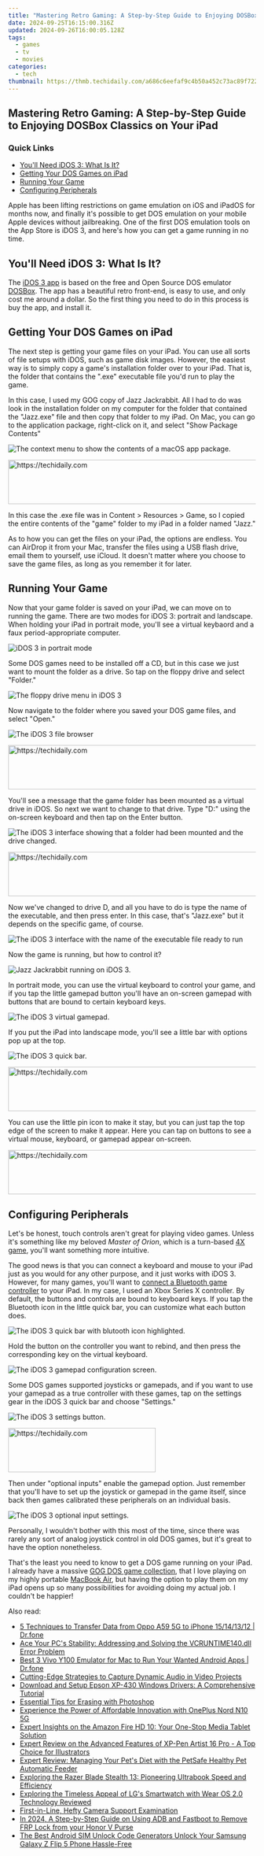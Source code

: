 ```yaml
---
title: "Mastering Retro Gaming: A Step-by-Step Guide to Enjoying DOSBox Classics on Your iPad"
date: 2024-09-25T16:15:00.316Z
updated: 2024-09-26T16:00:05.128Z
tags:
  - games
  - tv
  - movies
categories:
  - tech
thumbnail: https://thmb.techidaily.com/a686c6eefaf9c4b50a452c73ac89f7229b66217691cf20f6f81f6b08cd386aeb.jpg
---
```


## Mastering Retro Gaming: A Step-by-Step Guide to Enjoying DOSBox Classics on Your iPad

### Quick Links

* [You'll Need iDOS 3: What Is It?](https://instagram-videos.techidaily.com/ten-simple-steps-to-acquire-igtv-media/)
* [Getting Your DOS Games on iPad](https://video-screen-grab.techidaily.com/updated-master-class-screenscreen-recording-using-adobe-captivating-software/)
* [Running Your Game](https://android-unlock.techidaily.com/in-2024-unlock-your-lenovos-potential-the-top-20-lock-screen-apps-you-need-to-try-by-drfone-android/)
* [Configuring Peripherals](https://desktop-recording.techidaily.com/updated-revolutionize-your-farm-life-stardews-best-7-game-updates-for-2024/)

 Apple has been lifting restrictions on game emulation on iOS and iPadOS for months now, and finally it's possible to get DOS emulation on your mobile Apple devices without jailbreaking. One of the first DOS emulation tools on the App Store is iDOS 3, and here's how you can get a game running in no time.

##  You'll Need iDOS 3: What Is It?

 The [iDOS 3 app](https://apps.apple.com/za/app/idos-3/id1580768213) is based on the free and Open Source DOS emulator [DOSBox](https://www.dosbox.com/). The app has a beautiful retro front-end, is easy to use, and only cost me around a dollar. So the first thing you need to do in this process is buy the app, and install it.

##  Getting Your DOS Games on iPad

 The next step is getting your game files on your iPad. You can use all sorts of file setups with iDOS, such as game disk images. However, the easiest way is to simply copy a game's installation folder over to your iPad. That is, the folder that contains the ".exe" executable file you'd run to play the game.

 In this case, I used my GOG copy of Jazz Jackrabbit. All I had to do was look in the installation folder on my computer for the folder that contained the "Jazz.exe" file and then copy that folder to my iPad. On Mac, you can go to the application package, right-click on it, and select "Show Package Contents"

![The context menu to show the contents of a macOS app package.](https://static1.howtogeekimages.com/wordpress/wp-content/uploads/2024/08/screenshot-2024-08-16-at-12-46-23-1.png) 

<!-- affiliate ads begin -->
<a href="https://dhgate.sjv.io/c/5597632/1186864/12108" target="_top" id="1186864">
  <img src="//a.impactradius-go.com/display-ad/12108-1186864" border="0" alt="https://techidaily.com" width="728" height="90"/>
</a>
<img height="0" width="0" src="https://dhgate.sjv.io/i/5597632/1186864/12108" style="position:absolute;visibility:hidden;" border="0" />
<!-- affiliate ads end -->

 In this case the .exe file was in Content > Resources > Game, so I copied the entire contents of the "game" folder to my iPad in a folder named "Jazz."

 As to how you can get the files on your iPad, the options are endless. You can AirDrop it from your Mac, transfer the files using a USB flash drive, email them to yourself, use iCloud. It doesn't matter where you choose to save the game files, as long as you remember it for later.

##  Running Your Game

 Now that your game folder is saved on your iPad, we can move on to running the game. There are two modes for iDOS 3: portrait and landscape. When holding your iPad in portrait mode, you'll see a virtual keybaord and a faux period-appropriate computer.

![iDOS 3 in portrait mode](https://static1.howtogeekimages.com/wordpress/wp-content/uploads/2024/08/idos-3-in-portrait-mode.PNG) 

 Some DOS games need to be installed off a CD, but in this case we just want to mount the folder as a drive. So tap on the floppy drive and select "Folder."

![The floppy drive menu in iDOS 3](https://static1.howtogeekimages.com/wordpress/wp-content/uploads/2024/08/the-floppy-drive-menu-in-idos-3.PNG) 

 Now navigate to the folder where you saved your DOS game files, and select "Open."

![The iDOS 3 file browser](https://static1.howtogeekimages.com/wordpress/wp-content/uploads/2024/08/the-idos-3-file-browser.PNG) 

<!-- affiliate ads begin -->
<a href="https://aligracehair.sjv.io/c/5597632/1886003/19272" target="_top" id="1886003">
  <img src="//a.impactradius-go.com/display-ad/19272-1886003" border="0" alt="https://techidaily.com" width="728" height="90"/>
</a>
<img height="0" width="0" src="https://aligracehair.sjv.io/i/5597632/1886003/19272" style="position:absolute;visibility:hidden;" border="0" />
<!-- affiliate ads end -->

 You'll see a message that the game folder has been mounted as a virtual drive in iDOS. So next we want to change to that drive. Type "D:" using the on-screen keyboard and then tap on the Enter button.

![The iDOS 3 interface showing that a folder had been mounted and the drive changed.](https://static1.howtogeekimages.com/wordpress/wp-content/uploads/2024/08/the-idos-3-interface-showing-that-a-folder-had-been-mounted-and-the-drive-changed.PNG) 

<!-- affiliate ads begin -->
<a href="https://aligracehair.sjv.io/c/5597632/1902324/19272" target="_top" id="1902324">
  <img src="//a.impactradius-go.com/display-ad/19272-1902324" border="0" alt="https://techidaily.com" width="728" height="90"/>
</a>
<img height="0" width="0" src="https://aligracehair.sjv.io/i/5597632/1902324/19272" style="position:absolute;visibility:hidden;" border="0" />
<!-- affiliate ads end -->

 Now we've changed to drive D, and all you have to do is type the name of the executable, and then press enter. In this case, that's "Jazz.exe" but it depends on the specific game, of course.

![The iDOS 3 interface with the name of the executable file ready to run](https://static1.howtogeekimages.com/wordpress/wp-content/uploads/2024/08/the-idos-3-interface-with-the-name-of-the-executable-file-ready-to-run.PNG) 

 Now the game is running, but how to control it?

![Jazz Jackrabbit running on iDOS 3.](https://static1.howtogeekimages.com/wordpress/wp-content/uploads/2024/08/jazz-jackrabbit-running-on-idos-3.PNG) 

 In portrait mode, you can use the virtual keyboard to control your game, and if you tap the little gamepad button you'll have an on-screen gamepad with buttons that are bound to certain keyboard keys.

![The iDOS 3 virtual gamepad.](https://static1.howtogeekimages.com/wordpress/wp-content/uploads/2024/08/the-idos-3-virtual-gamepad.PNG) 

 If you put the iPad into landscape mode, you'll see a little bar with options pop up at the top.

![The iDOS 3 quick bar.](https://static1.howtogeekimages.com/wordpress/wp-content/uploads/2024/08/the-idos-3-quick-bar.PNG) 

<!-- affiliate ads begin -->
<a href="https://zebaoaffiliateprogram.pxf.io/c/5597632/2137976/21526" target="_top" id="2137976">
  <img src="//a.impactradius-go.com/display-ad/21526-2137976" border="0" alt="https://techidaily.com" width="728" height="90"/>
</a>
<img height="0" width="0" src="https://zebaoaffiliateprogram.pxf.io/i/5597632/2137976/21526" style="position:absolute;visibility:hidden;" border="0" />
<!-- affiliate ads end -->

 You can use the little pin icon to make it stay, but you can just tap the top edge of the screen to make it appear. Here you can tap on buttons to see a virtual mouse, keyboard, or gamepad appear on-screen.

<!-- affiliate ads begin -->
<a href="https://appsumo.8odi.net/c/5597632/2123731/7443" target="_top" id="2123731">
  <img src="//a.impactradius-go.com/display-ad/7443-2123731" border="0" alt="https://techidaily.com" width="728" height="90"/>
</a>
<img height="0" width="0" src="https://appsumo.8odi.net/i/5597632/2123731/7443" style="position:absolute;visibility:hidden;" border="0" />
<!-- affiliate ads end -->

##  Configuring Peripherals

 Let's be honest, touch controls aren't great for playing video games. Unless it's something like my beloved _Master of Orion_, which is a turn-based [4X game](https://en.wikipedia.org/wiki/4X), you'll want something more intuitive.

 The good news is that you can connect a keyboard and mouse to your iPad just as you would for any other purpose, and it just works with iDOS 3\. However, for many games, you'll want to [connect a Bluetooth game controller](https://common-error.techidaily.com/overcoming-connection-hurdles-effective-methods-to-connect-your-airpods-to-windows-11-a-2024-update/) to your iPad. In my case, I used an Xbox Series X controller. By default, the buttons and controls are bound to keyboard keys. If you tap the Bluetooth icon in the little quick bar, you can customize what each button does.

![The iDOS 3 quick bar with blutooth icon highlighted.](https://static1.howtogeekimages.com/wordpress/wp-content/uploads/2024/08/the-idos-3-quick-bar-with-blutooth-icon-highlighted.PNG) 

 Hold the button on the controller you want to rebind, and then press the corresponding key on the virtual keyboard.

![The iDOS 3 gamepad configuration screen.](https://static1.howtogeekimages.com/wordpress/wp-content/uploads/2024/08/the-idos-3-gamepad-configuration-screen.PNG) 

 Some DOS games supported joysticks or gamepads, and if you want to use your gamepad as a true controller with these games, tap on the settings gear in the iDOS 3 quick bar and choose "Settings."

![The iDOS 3 settings button.](https://static1.howtogeekimages.com/wordpress/wp-content/uploads/2024/08/the-idos-3-settings-button.PNG) 

<!-- affiliate ads begin -->
<a href="https://aligracehair.sjv.io/c/5597632/1997657/19272" target="_top" id="1997657">
  <img src="//a.impactradius-go.com/display-ad/19272-1997657" border="0" alt="https://techidaily.com" width="300" height="90"/>
</a>
<img height="0" width="0" src="https://aligracehair.sjv.io/i/5597632/1997657/19272" style="position:absolute;visibility:hidden;" border="0" />
<!-- affiliate ads end -->

 Then under "optional inputs" enable the gamepad option. Just remember that you'll have to set up the joystick or gamepad in the game itself, since back then games calibrated these peripherals on an individual basis.

![The iDOS 3 optional input settings.](https://static1.howtogeekimages.com/wordpress/wp-content/uploads/2024/08/the-idos-3-optional-input-settings.PNG) 

 Personally, I wouldn't bother with this most of the time, since there was rarely any sort of analog joystick control in old DOS games, but it's great to have the option nonetheless.

 That's the least you need to know to get a DOS game running on your iPad. I already have a massive [GOG DOS game collection](https://ai-driven-video-production.techidaily.com/updated-get-started-with-filmora-13-free-video-editor-download-for-2024/), that I love playing on my highly portable [MacBook Air](https://facebook-video-share.techidaily.com/new-2024-approved-discover-the-best-tools-and-tips-to-accurately-tag-your-videos/), but having the option to play them on my iPad opens up so many possibilities for avoiding doing my actual job. I couldn't be happier!

<ins class="adsbygoogle"
     style="display:block"
     data-ad-format="autorelaxed"
     data-ad-client="ca-pub-7571918770474297"
     data-ad-slot="1223367746"></ins>

<ins class="adsbygoogle"
     style="display:block"
     data-ad-client="ca-pub-7571918770474297"
     data-ad-slot="8358498916"
     data-ad-format="auto"
     data-full-width-responsive="true"></ins>

<span class="atpl-alsoreadstyle">Also read:</span>
<div><ul>
<li><a href="https://blog-min.techidaily.com/5-techniques-to-transfer-data-from-oppo-a59-5g-to-iphone-15141312-drfone-by-drfone-transfer-from-android-transfer-from-android/"><u>5 Techniques to Transfer Data from Oppo A59 5G to iPhone 15/14/13/12 | Dr.fone</u></a></li>
<li><a href="https://win-howtos.techidaily.com/ace-your-pcs-stability-addressing-and-solving-the-vcruntime140dll-error-problem/"><u>Ace Your PC's Stability: Addressing and Solving the VCRUNTIME140.dll Error Problem</u></a></li>
<li><a href="https://screen-mirror.techidaily.com/best-3-vivo-y100-emulator-for-mac-to-run-your-wanted-android-apps-drfone-by-drfone-android/"><u>Best 3 Vivo Y100 Emulator for Mac to Run Your Wanted Android Apps | Dr.fone</u></a></li>
<li><a href="https://visual-screen-recording.techidaily.com/cutting-edge-strategies-to-capture-dynamic-audio-in-video-projects/"><u>Cutting-Edge Strategies to Capture Dynamic Audio in Video Projects</u></a></li>
<li><a href="https://win-amazing.techidaily.com/download-and-setup-epson-xp-430-windows-drivers-a-comprehensive-tutorial/"><u>Download and Setup Epson XP-430 Windows Drivers: A Comprehensive Tutorial</u></a></li>
<li><a href="https://fox-links.techidaily.com/essential-tips-for-erasing-with-photoshop/"><u>Essential Tips for Erasing with Photoshop</u></a></li>
<li><a href="https://buynow-help.techidaily.com/experience-the-power-of-affordable-innovation-with-oneplus-nord-n10-5g/"><u>Experience the Power of Affordable Innovation with OnePlus Nord N10 5G</u></a></li>
<li><a href="https://buynow-help.techidaily.com/expert-insights-on-the-amazon-fire-hd-10-your-one-stop-media-tablet-solution/"><u>Expert Insights on the Amazon Fire HD 10: Your One-Stop Media Tablet Solution</u></a></li>
<li><a href="https://buynow-help.techidaily.com/expert-review-on-the-advanced-features-of-xp-pen-artist-16-pro-a-top-choice-for-illustrators/"><u>Expert Review on the Advanced Features of XP-Pen Artist 16 Pro - A Top Choice for Illustrators</u></a></li>
<li><a href="https://buynow-help.techidaily.com/expert-review-managing-your-pets-diet-with-the-petsafe-healthy-pet-automatic-feeder/"><u>Expert Review: Managing Your Pet's Diet with the PetSafe Healthy Pet Automatic Feeder</u></a></li>
<li><a href="https://buynow-help.techidaily.com/exploring-the-razer-blade-stealth-13-pioneering-ultrabook-speed-and-efficiency/"><u>Exploring the Razer Blade Stealth 13: Pioneering Ultrabook Speed and Efficiency</u></a></li>
<li><a href="https://buynow-help.techidaily.com/exploring-the-timeless-appeal-of-lgs-smartwatch-with-wear-os-20-technology-reviewed/"><u>Exploring the Timeless Appeal of LG's Smartwatch with Wear OS 2.0 Technology Reviewed</u></a></li>
<li><a href="https://buynow-help.techidaily.com/first-in-line-hefty-camera-support-examination/"><u>First-in-Line, Hefty Camera Support Examination</u></a></li>
<li><a href="https://bypass-frp.techidaily.com/in-2024-a-step-by-step-guide-on-using-adb-and-fastboot-to-remove-frp-lock-from-your-honor-v-purse-by-drfone-android/"><u>In 2024, A Step-by-Step Guide on Using ADB and Fastboot to Remove FRP Lock from your Honor V Purse</u></a></li>
<li><a href="https://sim-unlock.techidaily.com/the-best-android-sim-unlock-code-generators-unlock-your-samsung-galaxy-z-flip-5-phone-hassle-free-by-drfone-android/"><u>The Best Android SIM Unlock Code Generators Unlock Your Samsung Galaxy Z Flip 5 Phone Hassle-Free</u></a></li>
</ul></div>

